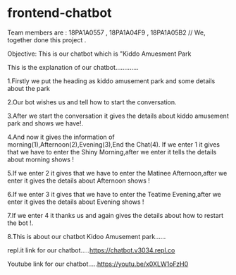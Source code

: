 # frontend-chatbot

Team members are : 18PA1A0557 , 18PA1A04F9 , 18PA1A05B2 // We, together done this project .

Objective: This is our chatbot which is "Kiddo Amuesment Park

This is the explanation of our chatbot.............

1.Firstly we put the heading as kiddo amusement park and some details about the park

2.Our bot wishes us and tell how to start the conversation.

3.After we start the conversation it gives the details about kiddo amusement park and shows we have!.

4.And now it gives the information of morning(1),Afternoon(2),Evening(3),End the Chat(4). If we enter 1 it gives that we have to enter the Shiny Morning,after we enter it tells the details about morning shows !

5.If we enter 2 it gives that we have to enter the Matinee Afternoon,after we enter it gives the details about Afternoon  shows !

6.If we enter 3 it gives that we have to enter the Teatime Evening,after we enter it gives the details about Evening  shows !

7.If we enter 4 it thanks us and again gives the details about how to restart the bot !.

8.This is about our chatbot Kidoo Amusement park......


repl.it link for our chatbot.....https://chatbot.v3034.repl.co

Youtube link for our chatbot.....https://youtu.be/x0XLW1oFzH0
